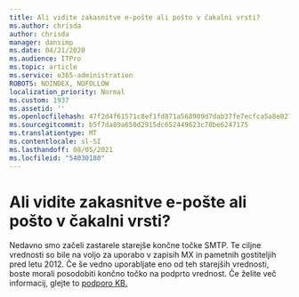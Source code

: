 ```yaml
---
title: Ali vidite zakasnitve e-pošte ali pošto v čakalni vrsti?
ms.author: chrisda
author: chrisda
manager: dansimp
ms.date: 04/21/2020
ms.audience: ITPro
ms.topic: article
ms.service: o365-administration
ROBOTS: NOINDEX, NOFOLLOW
localization_priority: Normal
ms.custom: 1937
ms.assetid: ''
ms.openlocfilehash: 47f2d4f61571c8ef1fd871a568909d7dab37fe7ecfca5a8e02728e12b759ae40
ms.sourcegitcommit: b5f7da89a650d2915dc652449623c78be6247175
ms.translationtype: MT
ms.contentlocale: sl-SI
ms.lasthandoff: 08/05/2021
ms.locfileid: "54030180"
---
```

# <a name="are-you-seeing-email-delays-or-queued-mail"></a>Ali vidite zakasnitve e-pošte ali pošto v čakalni vrsti?

Nedavno smo začeli zastarele starejše končne točke SMTP. Te ciljne vrednosti so bile na voljo za uporabo v zapisih MX in pametnih gostiteljih pred letu 2012. Če še vedno uporabljate eno od teh starejših vrednosti, boste morali posodobiti končno točko na podprto vrednost. Če želite več informacij, glejte to [podporo KB.](https://support.microsoft.com/help/4057301/attr35-response-code-when-mail-is-sent-to-eop-exo)
